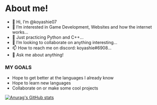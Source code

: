 About me!
==========

- 👋 Hi, I’m @koyashie07
- 👀 I’m interested in Game Development, Websites and how the internet works...
- 🌱 Just practicing Python and C++...
- 💞️ I’m looking to collaborate on anything interesting...
- 📫 How to reach me on discord: koyashie#6908...
- 💬 Ask me about anything!


### MY GOALS ###

 - Hope to get better at the languages I already know
 - Hope to learn new languages
 - Collaborate on or make some cool projects


[![Anurag's GitHub stats](https://github-readme-stats.vercel.app/api?username=koyashie07&theme=tokyonight)](https://github.com/anuraghazra/github-readme-stats)


<!---
koyashie07/koyashie07 is a ✨ special ✨ repository because its `README.md` (this file) appears on your GitHub profile.
You can click the Preview link to take a look at your changes.
--->
